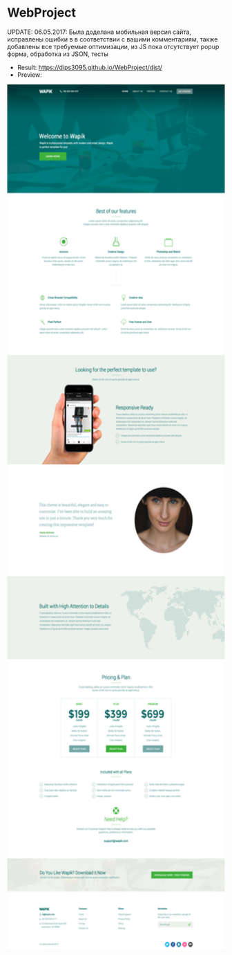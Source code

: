 # WebProject
UPDATE: 06.05.2017: 
Была доделана мобильная версия сайта, исправлены ошибки в в соответствии с вашими комментариям, также добавлены все требуемые оптимизации, из JS пока отсутствует popup форма, обработка из JSON, тесты

  * Result: https://dips3095.github.io/WebProject/dist/
  * Preview: 
<img src="https://github.com/dips3095/WebProject/blob/master/Home.png" height="2000">

